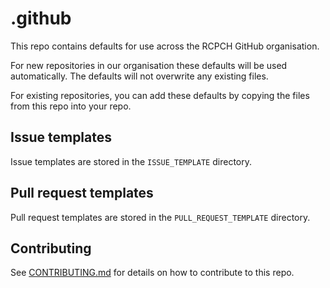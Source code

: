 # .github

This repo contains defaults for use across the RCPCH GitHub organisation.

For new repositories in our organisation these defaults will be used automatically. The defaults will not overwrite any existing files.

For existing repositories, you can add these defaults by copying the files from this repo into your repo.

## Issue templates

Issue templates are stored in the `ISSUE_TEMPLATE` directory.

## Pull request templates

Pull request templates are stored in the `PULL_REQUEST_TEMPLATE` directory.

## Contributing

See [CONTRIBUTING.md](CONTRIBUTING.md) for details on how to contribute to this repo.


